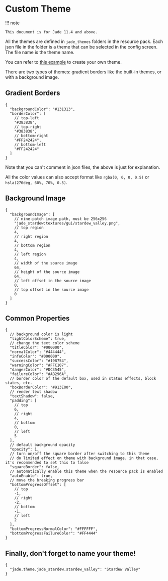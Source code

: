 # Custom Theme

!!! note

    This document is for Jade 11.4 and above.

All the themes are defined in `jade_themes` folders in the resource pack. Each json file in the folder is a theme that
can be selected in the config screen. The file name is the theme name.

You can refer to [this example](https://modrinth.com/resourcepack/stardew-valley-theme-for-jade) to create your own
theme.

There are two types of themes: gradient borders like the built-in themes, or with a background image.

## Gradient Borders

```json5 title="jade_themes/dark.json"
{
  "backgroundColor": "#131313",
  "borderColor": [
    // top-left
    "#383838",
    // top-right
    "#383838",
    // bottom-right
    "#FF242424",
    // bottom-left
    "#FF242424"
  ]
}
```

Note that you can't comment in json files, the above is just for explanation.

All the color values can also accept format like `rgba(0, 0, 0, 0.5)` or `hsla(270deg, 60%, 70%, 0.5)`.

## Background Image

```json5 title="jade_themes/stardew_valley.json"
{
  "backgroundImage": [
    // nine-patch image path, must be 256x256
    "jade_stardew:textures/gui/stardew_valley.png",
    // top region
    4,
    // right region
    4,
    // bottom region
    4,
    // left region
    4,
    // width of the source image
    64,
    // height of the source image
    64,
    // left offset in the source image
    0,
    // top offset in the source image
    0
  ]
}
```

## Common Properties

```json5 title="jade_themes/stardew_valley.json"
{
  // background color is light
  "lightColorScheme": true,
  // change the text color scheme
  "titleColor": "#000000",
  "normalColor": "#444444",
  "infoColor": "#000000",
  "successColor": "#198754",
  "warningColor": "#FFC107",
  "dangerColor": "#DC3545",
  "failureColor": "#AB296A",
  // border color of the default box, used in status effects, block states, etc.
  "boxBorderColor": "#913E00",
  // render text shadow
  "textShadow": false,
  "padding": [
    // top
    6,
    // right
    4,
    // bottom
    0,
    // left
    5
  ],
  // default background opacity
  "opacity": 1,
  // turn on/off the square border after switching to this theme
  // do limited effect on theme with background image. in that case, it's recommended to set this to false
  "squareBorder": false,
  // automatically enable this theme when the resource pack is enabled
  "autoEnable": true,
  // move the breaking progress bar
  "bottomProgressOffset": [
    // top
    -1,
    // right
    -2,
    // bottom
    -1,
    // left
    2
  ],
  "bottomProgressNormalColor": "#FFFFFF",
  "bottomProgressFailureColor": "#FF4444"
}
```

## Finally, don't forget to name your theme!

```json5 title="lang/en_us.json"
{
  "jade.theme.jade_stardew.stardew_valley": "Stardew Valley"
}
```
